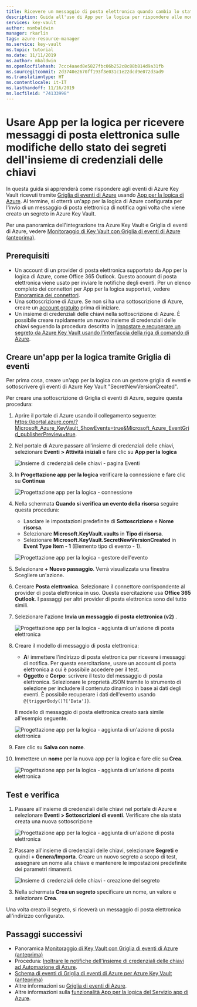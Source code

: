 ```yaml
---
title: Ricevere un messaggio di posta elettronica quando cambia lo stato di un segreto dell'insieme di credenziali delle chiavi
description: Guida all'uso di App per la logica per rispondere alle modifiche dei segreti di Key Vault
services: key-vault
author: msmbaldwin
manager: rkarlin
tags: azure-resource-manager
ms.service: key-vault
ms.topic: tutorial
ms.date: 11/11/2019
ms.author: mbaldwin
ms.openlocfilehash: 7ccc4aaed8e5827fbc06b252c8c88b814d9a31fb
ms.sourcegitcommit: 2d3740e2670ff193f3e031c1e22dcd9e072d3ad9
ms.translationtype: HT
ms.contentlocale: it-IT
ms.lasthandoff: 11/16/2019
ms.locfileid: "74133998"
---
```

# <a name="use-logic-apps-to-receive-email-about-status-changes-of-key-vault-secrets"></a>Usare App per la logica per ricevere messaggi di posta elettronica sulle modifiche dello stato dei segreti dell'insieme di credenziali delle chiavi

In questa guida si apprenderà come rispondere agli eventi di Azure Key Vault ricevuti tramite [Griglia di eventi di Azure](../event-grid/index.yml) usando [App per la logica di Azure](../logic-apps/index.yml). Al termine, si otterrà un'app per la logica di Azure configurata per l'invio di un messaggio di posta elettronica di notifica ogni volta che viene creato un segreto in Azure Key Vault.

Per una panoramica dell'integrazione tra Azure Key Vault e Griglia di eventi di Azure, vedere [Monitoraggio di Key Vault con Griglia di eventi di Azure (anteprima)](event-grid-overview.md).

## <a name="prerequisites"></a>Prerequisiti

- Un account di un provider di posta elettronica supportato da App per la logica di Azure, come Office 365 Outlook. Questo account di posta elettronica viene usato per inviare le notifiche degli eventi. Per un elenco completo dei connettori per App per la logica supportati, vedere [Panoramica dei connettori](/connectors).
- Una sottoscrizione di Azure. Se non si ha una sottoscrizione di Azure, creare un [account gratuito](https://azure.microsoft.com/free/?WT.mc_id=A261C142F) prima di iniziare.
- Un insieme di credenziali delle chiavi nella sottoscrizione di Azure. È possibile creare rapidamente un nuovo insieme di credenziali delle chiavi seguendo la procedura descritta in [Impostare e recuperare un segreto da Azure Key Vault usando l'interfaccia della riga di comando di Azure](quick-create-cli.md).

## <a name="create-a-logic-app-via-event-grid"></a>Creare un'app per la logica tramite Griglia di eventi

Per prima cosa, creare un'app per la logica con un gestore griglia di eventi e sottoscrivere gli eventi di Azure Key Vault "SecretNewVersionCreated".

Per creare una sottoscrizione di Griglia di eventi di Azure, seguire questa procedura:

1. Aprire il portale di Azure usando il collegamento seguente: https://portal.azure.com/?Microsoft_Azure_KeyVault_ShowEvents=true&Microsoft_Azure_EventGrid_publisherPreview=true. 
1. Nel portale di Azure passare all'insieme di credenziali delle chiavi, selezionare **Eventi > Attività iniziali** e fare clic su **App per la logica**

    
    ![Insieme di credenziali delle chiavi - pagina Eventi](./media/eventgrid-logicapps-kvsubs.png)

1. In **Progettazione app per la logica** verificare la connessione e fare clic su **Continua** 
 
    ![Progettazione app per la logica - connessione](./media/eventgrid-logicappdesigner1.png)

1. Nella schermata **Quando si verifica un evento della risorsa** seguire questa procedura:
    - Lasciare le impostazioni predefinite di **Sottoscrizione** e **Nome risorsa**.
    - Selezionare **Microsoft.KeyVault.vaults** in **Tipo di risorsa**.
    - Selezionare **Microsoft.KeyVault.SecretNewVersionCreated** in **Event Type Item - 1** (Elemento tipo di evento - 1).

    ![Progettazione app per la logica - gestore dell'evento](./media/eventgrid-logicappdesigner2.png)

1. Selezionare **+ Nuovo passaggio**. Verrà visualizzata una finestra Scegliere un'azione.
1. Cercare **Posta elettronica**. Selezionare il connettore corrispondente al provider di posta elettronica in uso. Questa esercitazione usa **Office 365 Outlook**. I passaggi per altri provider di posta elettronica sono del tutto simili.
1. Selezionare l'azione **Invia un messaggio di posta elettronica (v2)** .

   ![Progettazione app per la logica - aggiunta di un'azione di posta elettronica](./media/eventgrid-logicappdesigner3.png)

1. Creare il modello di messaggio di posta elettronica:
    - **A:** immettere l'indirizzo di posta elettronica per ricevere i messaggi di notifica. Per questa esercitazione, usare un account di posta elettronica a cui è possibile accedere per il test.
    - **Oggetto** e **Corpo**: scrivere il testo del messaggio di posta elettronica. Selezionare le proprietà JSON tramite lo strumento di selezione per includere il contenuto dinamico in base ai dati degli eventi. È possibile recuperare i dati dell'evento usando `@{triggerBody()?['Data']}`.

    Il modello di messaggio di posta elettronica creato sarà simile all'esempio seguente.

    ![Progettazione app per la logica - aggiunta di un'azione di posta elettronica](./media/eventgrid-logicappdesigner4.png)

8. Fare clic su **Salva con nome**.
9. Immettere un **nome** per la nuova app per la logica e fare clic su **Crea**.
    
    ![Progettazione app per la logica - aggiunta di un'azione di posta elettronica](./media/eventgrid-logicappdesigner5.png)

## <a name="test-and-verify"></a>Test e verifica

1.  Passare all'insieme di credenziali delle chiavi nel portale di Azure e selezionare **Eventi > Sottoscrizioni di eventi**.  Verificare che sia stata creata una nuova sottoscrizione
    
    ![Progettazione app per la logica - aggiunta di un'azione di posta elettronica](./media/eventgrid-logicapps-kvnewsubs.png)

1.  Passare all'insieme di credenziali delle chiavi, selezionare **Segreti** e quindi **+ Genera/Importa**. Creare un nuovo segreto a scopo di test, assegnare un nome alla chiave e mantenere le impostazioni predefinite dei parametri rimanenti.

    ![Insieme di credenziali delle chiavi - creazione del segreto](./media/eventgrid-logicapps-kv-create-secret.png)

1. Nella schermata **Crea un segreto** specificare un nome, un valore e selezionare **Crea**.

Una volta creato il segreto, si riceverà un messaggio di posta elettronica all'indirizzo configurato.

## <a name="next-steps"></a>Passaggi successivi

- Panoramica [Monitoraggio di Key Vault con Griglia di eventi di Azure (anteprima)](event-grid-overview.md)
- Procedura: [Inoltrare le notifiche dell'insieme di credenziali delle chiavi ad Automazione di Azure](event-grid-tutorial.md).
- [Schema di eventi di Griglia di eventi di Azure per Azure Key Vault (anteprima)](../event-grid/event-schema-key-vault.md)
- Altre informazioni su [Griglia di eventi di Azure](../event-grid/index.yml).
- Altre informazioni sulla [funzionalità App per la logica del Servizio app di Azure](../logic-apps/index.yml).

